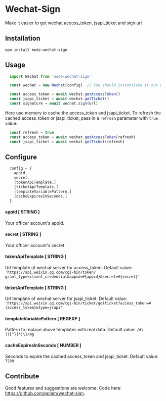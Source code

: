 Wechat-Sign
==========

Make it easier to get wechat access_token, jsapi_ticket and sign url

## Installation

  `npm install node-wechat-sign`

## Usage

~~~javascript
  import Wechat from 'node-wechat-sign'

  const wechat = new Wechat(config)  // You should instantiate it out of your method if you need to share the cache among methods

  const access_token = await wechat.getAccessToken()
  const jsapi_ticket = await wechat.getTicket()
  const signature = await wechat.sign(url)
~~~

Here use memory to cache the access_token and jsapi_ticket.
To refresh the cached access_token or jsapi_ticket, pass in a `refresh` parameter with `true` value:

~~~javascript
  const refresh = true
  const access_token = await wechat.getAccessToken(refresh)
  const jsapi_ticket = await wechat.getTicket(refresh)
~~~

## Configure

~~~javascript
  config = {
    appid,
    secret,
    [tokenApiTemplate,]
    [ticketApiTemplate,]
    [templateVariablePattern,]
    [cacheExpiresInSeconds,]
  }
~~~

#### appid [ STRING ]

  Your officer account's appid.

#### secret [ STRING ]

  Your officer account's secret.

#### tokenApiTemplate [ STRING ]

  Url template of wechat server for access_token.
  Default value:
  `'https://api.weixin.qq.com/cgi-bin/token?grant_type=client_credential&appid=#{appid}&secret=#{secret}'`

#### ticketApiTemplate [ STRING ]

  Url template of wechat server for jsapi_ticket.
  Default value:
  `'https://api.weixin.qq.com/cgi-bin/ticket/getticket?access_token=#{access_token}&type=jsapi'`

#### templateVariablePattern [ REGEXP ]

  Pattern to replace above templates with real data.
  Default value:
  `/#\{([^}]*)\}/mg`

#### cacheExpiresInSeconds [ NUMBER ]

  Seconds to expire the cached access_token and jsapi_ticket.
  Default value:
  `7200`


## Contribute

  Good features and suggestions are welcome. Code here: https://github.com/pplam/wechat-sign.
